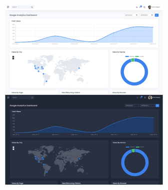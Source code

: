 ![default](https://github.com/DustinSPolk/Fairly/blob/main/Analytics/lightAnalytics.PNG)
![dark mode](https://github.com/DustinSPolk/Fairly/blob/main/Analytics/darkAnalytics.PNG)
